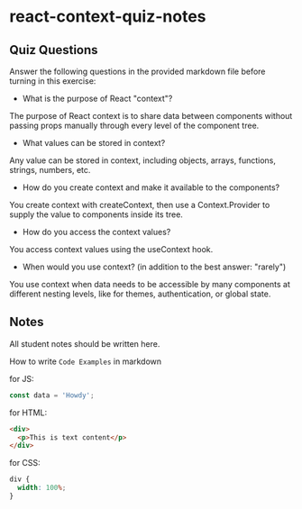 # react-context-quiz-notes

## Quiz Questions

Answer the following questions in the provided markdown file before turning in this exercise:

- What is the purpose of React "context"?

The purpose of React context is to share data between components without passing props manually through every level of the component tree.

- What values can be stored in context?

Any value can be stored in context, including objects, arrays, functions, strings, numbers, etc.

- How do you create context and make it available to the components?

You create context with createContext, then use a Context.Provider to supply the value to components inside its tree.

- How do you access the context values?

You access context values using the useContext hook.

- When would you use context? (in addition to the best answer: "rarely")

You use context when data needs to be accessible by many components at different nesting levels, like for themes, authentication, or global state.

## Notes

All student notes should be written here.

How to write `Code Examples` in markdown

for JS:

```javascript
const data = 'Howdy';
```

for HTML:

```html
<div>
  <p>This is text content</p>
</div>
```

for CSS:

```css
div {
  width: 100%;
}
```
